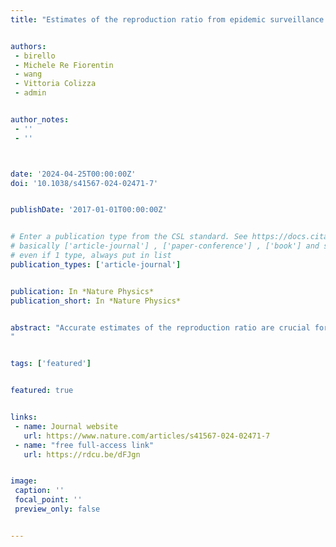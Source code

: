 ```yaml
---
title: "Estimates of the reproduction ratio from epidemic surveillance may be biased in spatially structured populations"


authors:
 - birello
 - Michele Re Fiorentin
 - wang
 - Vittoria Colizza
 - admin


author_notes:
 - ''
 - ''



date: '2024-04-25T00:00:00Z'
doi: '10.1038/s41567-024-02471-7'


publishDate: '2017-01-01T00:00:00Z'


# Enter a publication type from the CSL standard. See https://docs.citationstyles.org/en/stable/specification.html?highlight=publication%20type#type-terms.
# basically ['article-journal'] , ['paper-conference'] , ['book'] and so on. IMPORTANT: ['article'] for preprints.
# even if 1 type, always put in list
publication_types: ['article-journal']


publication: In *Nature Physics*
publication_short: In *Nature Physics*


abstract: "Accurate estimates of the reproduction ratio are crucial for projecting the evolution of an infectious disease epidemic and for guiding the public health response. Here we prove that estimates of the reproduction ratio based on inference from surveillance data can be inaccurate if the population comprises spatially distinct communities, as the space–mobility interplay may hide the true evolution of the epidemic from surveillance data. Consequently, surveillance may underestimate the reproduction ratio over long periods, even mistaking growing epidemics as subsiding. To address this, we use the spectral properties of the matrix describing the spatial epidemic spread to reweight surveillance data. We propose a correction that removes the bias across all epidemic phases. We validate this correction against simulated epidemics and use COVID-19 as a case study. However, our results apply to any epidemic in which mobility is a driver of circulation. Our findings may help improve epidemic monitoring and surveillance and inform strategies for public health responses.
"


tags: ['featured']


featured: true


links:
 - name: Journal website
   url: https://www.nature.com/articles/s41567-024-02471-7
 - name: "free full-access link"
   url: https://rdcu.be/dFJgn


image:
 caption: ''
 focal_point: ''
 preview_only: false


---
```

